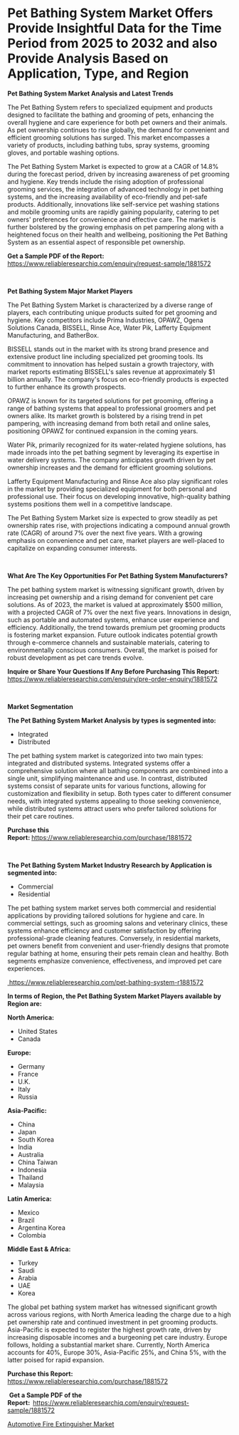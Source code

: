 <p><h1>Pet Bathing System Market Offers Provide Insightful Data for the Time Period from 2025 to 2032 and also Provide Analysis Based on Application, Type, and Region</h1></p><p><strong>Pet Bathing System Market Analysis and Latest Trends</strong></p>
<p><p>The Pet Bathing System refers to specialized equipment and products designed to facilitate the bathing and grooming of pets, enhancing the overall hygiene and care experience for both pet owners and their animals. As pet ownership continues to rise globally, the demand for convenient and efficient grooming solutions has surged. This market encompasses a variety of products, including bathing tubs, spray systems, grooming gloves, and portable washing options.</p><p>The Pet Bathing System Market is expected to grow at a CAGR of 14.8% during the forecast period, driven by increasing awareness of pet grooming and hygiene. Key trends include the rising adoption of professional grooming services, the integration of advanced technology in pet bathing systems, and the increasing availability of eco-friendly and pet-safe products. Additionally, innovations like self-service pet washing stations and mobile grooming units are rapidly gaining popularity, catering to pet owners' preferences for convenience and effective care. The market is further bolstered by the growing emphasis on pet pampering along with a heightened focus on their health and wellbeing, positioning the Pet Bathing System as an essential aspect of responsible pet ownership.</p></p>
<p><strong>Get a Sample PDF of the Report:&nbsp;</strong> <a href="https://www.reliableresearchiq.com/enquiry/request-sample/1881572?utm_campaign=2237&utm_medium=2&utm_source=Github&utm_content=ia&utm_term=09022025&utm_id=pet-bathing-system">https://www.reliableresearchiq.com/enquiry/request-sample/1881572</a></p>
<p>&nbsp;</p>
<p><strong>Pet Bathing System Major Market Players</strong></p>
<p><p>The Pet Bathing System Market is characterized by a diverse range of players, each contributing unique products suited for pet grooming and hygiene. Key competitors include Prima Industries, OPAWZ, Ogena Solutions Canada, BISSELL, Rinse Ace, Water Pik, Lafferty Equipment Manufacturing, and BatherBox.</p><p>BISSELL stands out in the market with its strong brand presence and extensive product line including specialized pet grooming tools. Its commitment to innovation has helped sustain a growth trajectory, with market reports estimating BISSELL's sales revenue at approximately $1 billion annually. The company's focus on eco-friendly products is expected to further enhance its growth prospects.</p><p>OPAWZ is known for its targeted solutions for pet grooming, offering a range of bathing systems that appeal to professional groomers and pet owners alike. Its market growth is bolstered by a rising trend in pet pampering, with increasing demand from both retail and online sales, positioning OPAWZ for continued expansion in the coming years.</p><p>Water Pik, primarily recognized for its water-related hygiene solutions, has made inroads into the pet bathing segment by leveraging its expertise in water delivery systems. The company anticipates growth driven by pet ownership increases and the demand for efficient grooming solutions.</p><p>Lafferty Equipment Manufacturing and Rinse Ace also play significant roles in the market by providing specialized equipment for both personal and professional use. Their focus on developing innovative, high-quality bathing systems positions them well in a competitive landscape.</p><p>The Pet Bathing System Market size is expected to grow steadily as pet ownership rates rise, with projections indicating a compound annual growth rate (CAGR) of around 7% over the next five years. With a growing emphasis on convenience and pet care, market players are well-placed to capitalize on expanding consumer interests.</p></p>
<p>&nbsp;</p>
<p><strong>What Are The Key Opportunities For Pet Bathing System Manufacturers?</strong></p>
<p><p>The pet bathing system market is witnessing significant growth, driven by increasing pet ownership and a rising demand for convenient pet care solutions. As of 2023, the market is valued at approximately $500 million, with a projected CAGR of 7% over the next five years. Innovations in design, such as portable and automated systems, enhance user experience and efficiency. Additionally, the trend towards premium pet grooming products is fostering market expansion. Future outlook indicates potential growth through e-commerce channels and sustainable materials, catering to environmentally conscious consumers. Overall, the market is poised for robust development as pet care trends evolve.</p></p>
<p><strong>Inquire or Share Your Questions If Any Before Purchasing This Report:</strong> <a href="https://www.reliableresearchiq.com/enquiry/pre-order-enquiry/1881572?utm_campaign=2237&utm_medium=2&utm_source=Github&utm_content=ia&utm_term=09022025&utm_id=pet-bathing-system">https://www.reliableresearchiq.com/enquiry/pre-order-enquiry/1881572</a></p>
<p>&nbsp;</p>
<p><strong>Market Segmentation</strong></p>
<p><strong>The Pet Bathing System Market Analysis by types is segmented into:</strong></p>
<p><ul><li>Integrated</li><li>Distributed</li></ul></p>
<p><p>The pet bathing system market is categorized into two main types: integrated and distributed systems. Integrated systems offer a comprehensive solution where all bathing components are combined into a single unit, simplifying maintenance and use. In contrast, distributed systems consist of separate units for various functions, allowing for customization and flexibility in setup. Both types cater to different consumer needs, with integrated systems appealing to those seeking convenience, while distributed systems attract users who prefer tailored solutions for their pet care routines.</p></p>
<p><strong>Purchase this Report:&nbsp;</strong><a href="https://www.reliableresearchiq.com/purchase/1881572?utm_campaign=2237&utm_medium=2&utm_source=Github&utm_content=ia&utm_term=09022025&utm_id=pet-bathing-system">https://www.reliableresearchiq.com/purchase/1881572</a></p>
<p>&nbsp;</p>
<p><strong>The Pet Bathing System Market Industry Research by Application is segmented into:</strong></p>
<p><ul><li>Commercial</li><li>Residential</li></ul></p>
<p><p>The pet bathing system market serves both commercial and residential applications by providing tailored solutions for hygiene and care. In commercial settings, such as grooming salons and veterinary clinics, these systems enhance efficiency and customer satisfaction by offering professional-grade cleaning features. Conversely, in residential markets, pet owners benefit from convenient and user-friendly designs that promote regular bathing at home, ensuring their pets remain clean and healthy. Both segments emphasize convenience, effectiveness, and improved pet care experiences.</p></p>
<p><a href="https://www.reliableresearchiq.com/pet-bathing-system-r1881572?utm_campaign=2237&utm_medium=2&utm_source=Github&utm_content=ia&utm_term=09022025&utm_id=pet-bathing-system">&nbsp;https://www.reliableresearchiq.com/pet-bathing-system-r1881572</a></p>
<p><strong>In terms of Region, the Pet Bathing System Market Players available by Region are:</strong></p>
<p>
    <p> <strong> North America: </strong>
        <ul>
            <li>United States</li>
            <li>Canada</li>
        </ul>
        </p> 
    <p> <strong> Europe: </strong>
        <ul>
            <li>Germany</li>
            <li>France</li>
            <li>U.K.</li>
            <li>Italy</li>
            <li>Russia</li>
        </ul>
        </p> 
    <p> <strong> Asia-Pacific: </strong>
        <ul>
            <li>China</li>
            <li>Japan</li>
            <li>South Korea</li>
            <li>India</li>
            <li>Australia</li>
            <li>China Taiwan</li>
            <li>Indonesia</li>
            <li>Thailand</li>
            <li>Malaysia</li>
        </ul>
        </p> 
    <p> <strong> Latin America: </strong>
        <ul>
            <li>Mexico</li>
            <li>Brazil</li>
            <li>Argentina Korea</li>
            <li>Colombia</li>
        </ul>
        </p> 
    <p> <strong> Middle East & Africa: </strong>
        <ul>
            <li>Turkey</li>
            <li>Saudi</li>
            <li>Arabia</li>
            <li>UAE</li>
            <li>Korea</li>
        </ul>
    </p>
    </p>
<p><p>The global pet bathing system market has witnessed significant growth across various regions, with North America leading the charge due to a high pet ownership rate and continued investment in pet grooming products. Asia-Pacific is expected to register the highest growth rate, driven by increasing disposable incomes and a burgeoning pet care industry. Europe follows, holding a substantial market share. Currently, North America accounts for 40%, Europe 30%, Asia-Pacific 25%, and China 5%, with the latter poised for rapid expansion.</p></p>
<p><strong>Purchase this Report: </strong><a href="https://www.reliableresearchiq.com/purchase/1881572?utm_campaign=2237&utm_medium=2&utm_source=Github&utm_content=ia&utm_term=09022025&utm_id=pet-bathing-system">https://www.reliableresearchiq.com/purchase/1881572</a></p>
<p>&nbsp;<strong>Get a Sample PDF of the Report:&nbsp;&nbsp;</strong><a href="https://www.reliableresearchiq.com/enquiry/request-sample/1881572?utm_campaign=2237&utm_medium=2&utm_source=Github&utm_content=ia&utm_term=09022025&utm_id=pet-bathing-system">https://www.reliableresearchiq.com/enquiry/request-sample/1881572</a></p>
<p><strong></strong></p>
<p><p><a href="https://github.com/comasnickie/Market-Research-Report-List-1/blob/main/automotive-fire-extinguisher-market.md?utm_campaign=2237&utm_medium=2&utm_source=Github&utm_content=ia&utm_term=09022025&utm_id=pet-bathing-system">Automotive Fire Extinguisher Market</a></p></p>